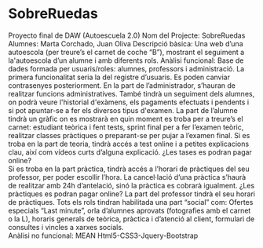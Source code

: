 # SobreRuedas
Proyecto final de DAW (Autoescuela 2.0)
Nom del Projecte: SobreRuedas
Alumnes: Marta Corchado, Juan Oliva
Descripció bàsica:
Una web d’una autoescola (per treure’s el carnet de coche “B”), mostrant el seguiment a la'autoescola d’un alumne i amb diferents rols.
Anàlisi funcional:
Base de dades formada per usuaris/roles: alumnes, professors i administració.
La primera funcionalitat seria la del registre d’usuaris. Es poden canviar contrasenyes  posteriorment.
En la part de l’administrador, s’hauran de realitzar funcions administratives. També tindrà un seguiment dels alumnes, on podrà veure l'historial d'exàmens, els pagaments efectuats i pendents i si pot apuntar-se a fer els diversos tipus d'examen. 
La part de l’alumne tindrà un gràfic on es mostrarà en quin moment es troba per a treure’s el carnet: estudiant teòrica i fent tests, sprint final per a fer l’examen teòric, realitzar classes pràctiques o preparant-se per pujar a l’examen final.
Si es troba en la part de teoria, tindrà accés a test online i a petites explicacions clau, així com vídeos curts d’alguna explicació. ¿Les tases es podran pagar online?  
Si es troba en la part pràctica, tindrà accés a l’horari de pràctiques del seu professor, per poder escollir l’hora. La cancel·lació d’una pràctica s’haurà de realitzar amb 24h d’antelació, sinó la pràctica es cobrarà igualment.  ¿Les pràctiques es podran pagar online? 
La part del professor tindrà el seu horari de pràctiques. 
Tots els rols tindran habilitada una part “social” com: Ofertes especials “Last minute”, orla d’alumnes aprovats (fotografies amb el carnet o la L), horaris generals de teòrica, pràctica i d’atenció al client, formulari de consultes i vincles a xarxes socials.   
Anàlisi no funcional:
MEAN
Html5-CSS3-Jquery-Bootstrap
